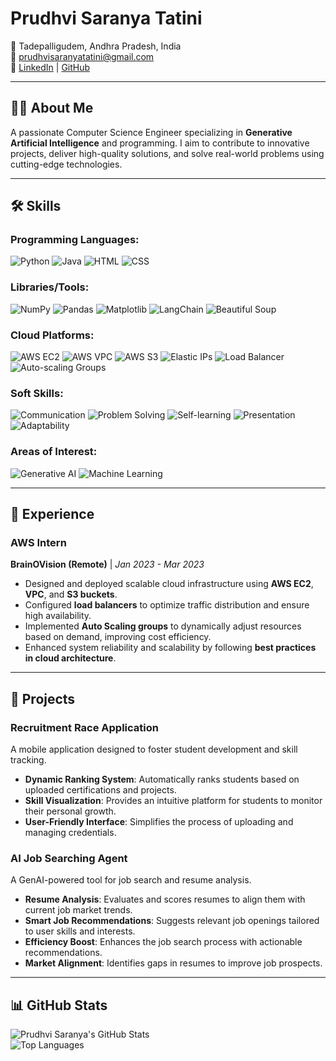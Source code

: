 # Prudhvi Saranya Tatini

📍 Tadepalligudem, Andhra Pradesh, India  
📧 [prudhvisaranyatatini@gmail.com](mailto:prudhvisaranyatatini@gmail.com)  
🔗 [LinkedIn](https://linkedin.com/in/PrudhviSaranya) | [GitHub](https://github.com/PrudhviSaranya)

---

## 👩‍💻 About Me

A passionate Computer Science Engineer specializing in **Generative Artificial Intelligence** and programming. I aim to contribute to innovative projects, deliver high-quality solutions, and solve real-world problems using cutting-edge technologies.

---

## 🛠️ Skills

### Programming Languages:
![Python](https://img.shields.io/badge/-Python-3776AB?logo=python&logoColor=white) ![Java](https://img.shields.io/badge/-Java-007396?logo=java&logoColor=white) ![HTML](https://img.shields.io/badge/-HTML5-E34F26?logo=html5&logoColor=white) ![CSS](https://img.shields.io/badge/-CSS3-1572B6?logo=css3&logoColor=white)  

### Libraries/Tools:
![NumPy](https://img.shields.io/badge/-NumPy-013243?logo=numpy&logoColor=white) ![Pandas](https://img.shields.io/badge/-Pandas-150458?logo=pandas&logoColor=white) ![Matplotlib](https://img.shields.io/badge/-Matplotlib-11557C?logo=python&logoColor=white) ![LangChain](https://img.shields.io/badge/-LangChain-FF6F00?logo=chain&logoColor=white) ![Beautiful Soup](https://img.shields.io/badge/-Beautiful%20Soup-4B8BBE?logo=python&logoColor=white)  

### Cloud Platforms:
![AWS EC2](https://img.shields.io/badge/-AWS%20EC2-FF9900?logo=amazon-aws&logoColor=white) ![AWS VPC](https://img.shields.io/badge/-AWS%20VPC-FF9900?logo=amazon-aws&logoColor=white) ![AWS S3](https://img.shields.io/badge/-AWS%20S3-569A31?logo=amazon-s3&logoColor=white) ![Elastic IPs](https://img.shields.io/badge/-Elastic%20IPs-FF9900?logo=amazon-aws&logoColor=white) ![Load Balancer](https://img.shields.io/badge/-Load%20Balancer-FF9900?logo=amazon-aws&logoColor=white) ![Auto-scaling Groups](https://img.shields.io/badge/-Auto--scaling%20Groups-FF9900?logo=amazon-aws&logoColor=white)  

### Soft Skills:
![Communication](https://img.shields.io/badge/-Communication-0078D4?logo=messenger&logoColor=white) ![Problem Solving](https://img.shields.io/badge/-Problem%20Solving-FF6F00?logo=lightbulb&logoColor=white) ![Self-learning](https://img.shields.io/badge/-Self--learning-4CAF50?logo=book&logoColor=white) ![Presentation](https://img.shields.io/badge/-Presentation-FF4081?logo=google-slides&logoColor=white) ![Adaptability](https://img.shields.io/badge/-Adaptability-FFC107?logo=rocket&logoColor=white)  

### Areas of Interest:
![Generative AI](https://img.shields.io/badge/-Generative%20AI-8E44AD?logo=artstation&logoColor=white) ![Machine Learning](https://img.shields.io/badge/-Machine%20Learning-27AE60?logo=tensorflow&logoColor=white)  

---

## 💼 Experience

### **AWS Intern**  
**BrainOVision (Remote)** | *Jan 2023 - Mar 2023*  
- Designed and deployed scalable cloud infrastructure using **AWS EC2**, **VPC**, and **S3 buckets**.  
- Configured **load balancers** to optimize traffic distribution and ensure high availability.  
- Implemented **Auto Scaling groups** to dynamically adjust resources based on demand, improving cost efficiency.  
- Enhanced system reliability and scalability by following **best practices in cloud architecture**.  

---

## 🚀 Projects

### **Recruitment Race Application**  
A mobile application designed to foster student development and skill tracking.  
- **Dynamic Ranking System**: Automatically ranks students based on uploaded certifications and projects.  
- **Skill Visualization**: Provides an intuitive platform for students to monitor their personal growth.  
- **User-Friendly Interface**: Simplifies the process of uploading and managing credentials.  

### **AI Job Searching Agent**  
A GenAI-powered tool for job search and resume analysis.  
- **Resume Analysis**: Evaluates and scores resumes to align them with current job market trends.  
- **Smart Job Recommendations**: Suggests relevant job openings tailored to user skills and interests.  
- **Efficiency Boost**: Enhances the job search process with actionable recommendations.  
- **Market Alignment**: Identifies gaps in resumes to improve job prospects.  

---

## 📊 GitHub Stats

![Prudhvi Saranya's GitHub Stats](https://github-readme-stats.vercel.app/api?username=PrudhviSaranya&show_icons=true&theme=radical)  
![Top Languages](https://github-readme-stats.vercel.app/api/top-langs/?username=PrudhviSaranya&layout=compact&theme=radical)